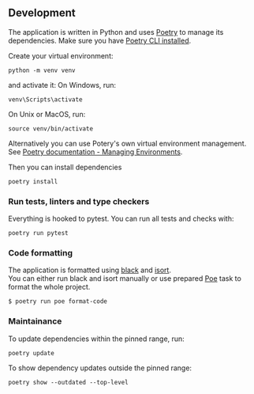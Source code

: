 ## Development
The application is written in Python and uses [Poetry](https://python-poetry.org/docs/) to manage its dependencies.
Make sure you have [Poetry CLI installed](https://python-poetry.org/docs/#installation).

Create your virtual environment:

    python -m venv venv

and activate it:
On Windows, run:

    venv\Scripts\activate

On Unix or MacOS, run:

    source venv/bin/activate

Alternatively you can use Potery's own virtual environment management. See [Poetry documentation - Managing Environments](https://python-poetry.org/docs/managing-environments/).

Then you can install dependencies

    poetry install

### Run tests, linters and type checkers
Everything is hooked to pytest. You can run all tests and checks with:

    poetry run pytest

### Code formatting
The application is formatted using [black](https://black.readthedocs.io/en/stable/) and [isort](https://pycqa.github.io/isort/).  
You can either run black and isort manually or use prepared [Poe](https://github.com/nat-n/poethepoet) task to format the whole project.

	$ poetry run poe format-code

### Maintainance
To update dependencies within the pinned range, run:

    poetry update

To show dependency updates outside the pinned range:

    poetry show --outdated --top-level